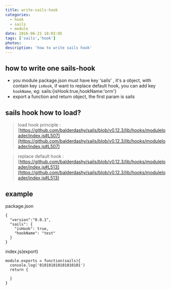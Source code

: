 ```yaml
---
title: write-sails-hook
categories:
  - hook
  - sails
  - module
date: 2016-06-21 18:03:05
tags: ['sails','hook']
photos:
description: 'how to write sails hook'
---
```


## how to write one sails-hook

- you module package.json must have key 'sails' , it's a object, with contain key `isHook`, if want to replace default hook, you can add key `hookName`, eg: sails:{isHook:true,hookName:'orm'}
- export a function and return object, the first param is sails

## sails hook how to load?

> load hook principle : [https://github.com/balderdashy/sails/blob/v0.12.3/lib/hooks/moduleloader/index.js#L507](https://github.com/balderdashy/sails/blob/v0.12.3/lib/hooks/moduleloader/index.js#L507)

> replace default hook : [https://github.com/balderdashy/sails/blob/v0.12.3/lib/hooks/moduleloader/index.js#L513](https://github.com/balderdashy/sails/blob/v0.12.3/lib/hooks/moduleloader/index.js#L513)

<!--more-->

## example

package.json

```
{
  "version":"0.0.1",
  "sails": {
    "isHook": true,
    "hookName": "test"
  }
}
```

index.js(export)

```
module.exports = function(sails){
  console.log('010101010101010101')
  return {
    
  }
}

```